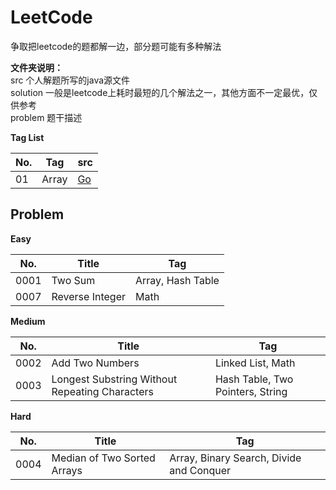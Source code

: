 # LeetCode

争取把leetcode的题都解一边，部分题可能有多种解法

**文件夹说明：**  
src	个人解题所写的java源文件  
solution	一般是leetcode上耗时最短的几个解法之一，其他方面不一定最优，仅供参考  
problem	题干描述     

**Tag List**  

| No. | Tag | src |
| ---- | ----- | ---- |
| 01 | Array | [Go](https://github.com/Apollo4634/LeetCode/tree/master/src/array) |





## Problem  

**Easy**  

| No.  | Title | Tag  |
| ---- | ----- | ---- |
| 0001 | Two Sum | Array, Hash Table |
| 0007 | Reverse Integer | Math |

**Medium**  

| No.  | Title | Tag  |
| ---- | ----- | ---- |
| 0002 | Add Two Numbers | Linked List, Math |
| 0003 | Longest Substring Without Repeating Characters | Hash Table, Two Pointers, String |

**Hard**  

| No.  | Title | Tag  |
| ---- | ----- | ---- |
| 0004 | Median of Two Sorted Arrays | Array, Binary Search, Divide and Conquer |


